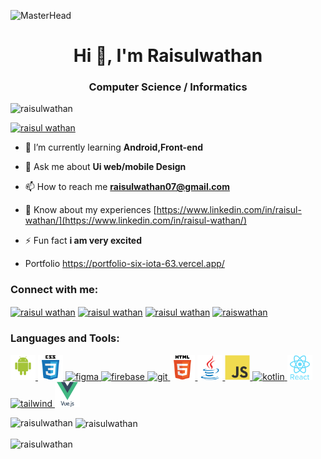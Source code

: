 ![MasterHead](https://camo.githubusercontent.com/417e6e178a69cc045c656d083ba983a59303f099087090269c01cacc6741ef29/68747470733a2f2f7170682e66732e71756f726163646e2e6e65742f6d61696e2d71696d672d6661376234626463336232663733653734396535633263363436643461653133)
<h1 align="center">Hi 👋, I'm Raisulwathan</h1>
<h3 align="center">Computer Science / Informatics</h3>
<p align="left"> <img src="https://komarev.com/ghpvc/?username=raisulwathan&label=Profile%20views&color=0e75b6&style=flat" alt="raisulwathan" /> </p>

<p align="left"> <a href="https://twitter.com/raisul wathan" target="blank"><img src="https://img.shields.io/twitter/follow/raisul wathan?logo=twitter&style=for-the-badge" alt="raisul wathan" /></a> </p>

- 🌱 I’m currently learning **Android,Front-end**

- 💬 Ask me about **Ui web/mobile Design**

- 📫 How to reach me **raisulwathan07@gmail.com**

- 📄 Know about my experiences [https://www.linkedin.com/in/raisul-wathan/](https://www.linkedin.com/in/raisul-wathan/)

- ⚡ Fun fact **i am very excited**
- Portfolio https://portfolio-six-iota-63.vercel.app/

<h3 align="left">Connect with me:</h3>
<p align="left">
<a href="https://codepen.io/raisul wathan" target="blank"><img align="center" src="https://raw.githubusercontent.com/rahuldkjain/github-profile-readme-generator/master/src/images/icons/Social/codepen.svg" alt="raisul wathan" height="30" width="40" /></a>
<a href="https://twitter.com/raisul wathan" target="blank"><img align="center" src="https://raw.githubusercontent.com/rahuldkjain/github-profile-readme-generator/master/src/images/icons/Social/twitter.svg" alt="raisul wathan" height="30" width="40" /></a>
<a href="https://linkedin.com/in/raisul wathan" target="blank"><img align="center" src="https://raw.githubusercontent.com/rahuldkjain/github-profile-readme-generator/master/src/images/icons/Social/linked-in-alt.svg" alt="raisul wathan" height="30" width="40" /></a>
<a href="https://instagram.com/raiswathan" target="blank"><img align="center" src="https://raw.githubusercontent.com/rahuldkjain/github-profile-readme-generator/master/src/images/icons/Social/instagram.svg" alt="raiswathan" height="30" width="40" /></a>
</p>

<h3 align="left">Languages and Tools:</h3>
<p align="left"> <a href="https://developer.android.com" target="_blank" rel="noreferrer"> <img src="https://raw.githubusercontent.com/devicons/devicon/master/icons/android/android-original-wordmark.svg" alt="android" width="40" height="40"/> </a> <a href="https://www.w3schools.com/css/" target="_blank" rel="noreferrer"> <img src="https://raw.githubusercontent.com/devicons/devicon/master/icons/css3/css3-original-wordmark.svg" alt="css3" width="40" height="40"/> </a> <a href="https://www.figma.com/" target="_blank" rel="noreferrer"> <img src="https://www.vectorlogo.zone/logos/figma/figma-icon.svg" alt="figma" width="40" height="40"/> </a> <a href="https://firebase.google.com/" target="_blank" rel="noreferrer"> <img src="https://www.vectorlogo.zone/logos/firebase/firebase-icon.svg" alt="firebase" width="40" height="40"/> </a> <a href="https://git-scm.com/" target="_blank" rel="noreferrer"> <img src="https://www.vectorlogo.zone/logos/git-scm/git-scm-icon.svg" alt="git" width="40" height="40"/> </a> <a href="https://www.w3.org/html/" target="_blank" rel="noreferrer"> <img src="https://raw.githubusercontent.com/devicons/devicon/master/icons/html5/html5-original-wordmark.svg" alt="html5" width="40" height="40"/> </a> <a href="https://www.java.com" target="_blank" rel="noreferrer"> <img src="https://raw.githubusercontent.com/devicons/devicon/master/icons/java/java-original.svg" alt="java" width="40" height="40"/> </a> <a href="https://developer.mozilla.org/en-US/docs/Web/JavaScript" target="_blank" rel="noreferrer"> <img src="https://raw.githubusercontent.com/devicons/devicon/master/icons/javascript/javascript-original.svg" alt="javascript" width="40" height="40"/> </a> <a href="https://kotlinlang.org" target="_blank" rel="noreferrer"> <img src="https://www.vectorlogo.zone/logos/kotlinlang/kotlinlang-icon.svg" alt="kotlin" width="40" height="40"/> </a>  <img src="https://raw.githubusercontent.com/devicons/devicon/master/icons/react/react-original-wordmark.svg" alt="react" width="40" height="40"/> </a> <a href="https://tailwindcss.com/" target="_blank" rel="noreferrer"> <img src="https://www.vectorlogo.zone/logos/tailwindcss/tailwindcss-icon.svg" alt="tailwind" width="40" height="40"/> </a> <a href="https://vuejs.org/" target="_blank" rel="noreferrer"> <img src="https://raw.githubusercontent.com/devicons/devicon/master/icons/vuejs/vuejs-original-wordmark.svg" alt="vuejs" width="40" height="40"/> </a> </p>

<p><img align="left" src="https://github-readme-stats.vercel.app/api/top-langs?username=raisulwathan&show_icons=true&locale=en&layout=compact" alt="raisulwathan" /></p>

<p>&nbsp;<img align="center" src="https://github-readme-stats.vercel.app/api?username=raisulwathan&show_icons=true&locale=en" alt="raisulwathan" /></p>

<p><img align="center" src="https://github-readme-streak-stats.herokuapp.com/?user=raisulwathan&" alt="raisulwathan" /></p>
